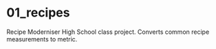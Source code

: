 # 01_recipes
Recipe Moderniser
High School class project.
Converts common recipe measurements to metric.
